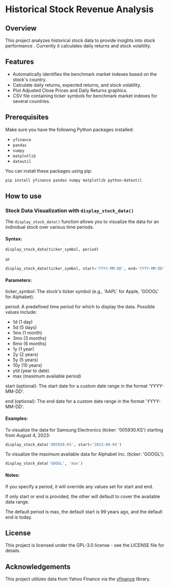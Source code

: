 # Historical Stock Revenue Analysis

## Overview

This project analyzes historical stock data to provide insights into stock performance . Currently it calculates daily returns and stock volatility.

## Features
- Automatically identifies the benchmark market indexes based on the stock's country.
- Calculate daily returns, expected returns, and stock volatility.
- Plot Adjusted Close Prices and Daily Returns graphics.
- CSV file containing ticker symbols for benchmark market indexes for several countries.

## Prerequisites

Make sure you have the following Python packages installed:

- `yfinance`
- `pandas`
- `numpy`
- `matplotlib`
- `dateutil`

You can install these packages using pip:

```bash
pip install yfinance pandas numpy matplotlib python-dateutil
```
## How to use
### Stock Data Visualization with `display_stock_data()`

The `display_stock_data()` function allows you to visualize the data for an individual stock over various time periods.
#### Syntax:
```python
display_stock_data(ticker_symbol, period)
```
or

```python
display_stock_data(ticker_symbol, start='YYYY-MM-DD', end='YYYY-MM-DD')
```
#### Parameters:


ticker_symbol: The stock's ticker symbol (e.g., 'AAPL' for Apple, 'GOOGL' for Alphabet).

period: A predefined time period for which to display the data. Possible values include:

- 1d (1 day)
- 5d (5 days)
- 1mo (1 month)
- 3mo (3 months)
- 6mo (6 months)
- 1y (1 year)
- 2y (2 years)
- 5y (5 years)
- 10y (10 years)
- ytd (year to date)
- max (maximum available period)

start (optional): The start date for a custom date range in the format 'YYYY-MM-DD'.

end (optional): The end date for a custom date range in the format 'YYYY-MM-DD'.

#### Examples:

To visualize the data for Samsung Electronics (ticker: '005930.KS') starting from August 4, 2023:

```python
display_stock_data('005930.KS', start='2023-08-04')
```
To visualize the maximum available data for Alphabet Inc. (ticker: 'GOOGL'):

```python
display_stock_data('GOOGL', 'max')

```

#### Notes:

If you specify a period, it will override any values set for start and end.

If only start or end is provided, the other will default to cover the available data range.

The default period is max, the default start is 99 years ago, and the default end is today.

## License
This project is licensed under the GPL-3.0 license - see the LICENSE file for details.

## Acknowledgements
This project utilizes data from Yahoo Finance via the [yfinance](https://github.com/ranaroussi/yfinance) library.

